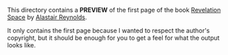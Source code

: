 This directory contains a **PREVIEW** of the first page of the book [Revelation Space](https://www.amazon.com/gp/product/B0819W19WD?ref_=dbs_m_mng_rwt_calw_tkin_0&storeType=ebooks) by [Alastair Reynolds](https://www.goodreads.com/author/show/51204.Alastair_Reynolds).

It only contains the first page because I wanted to respect the author's copyright, but it should be enough for you to get a feel for what the output looks like.

